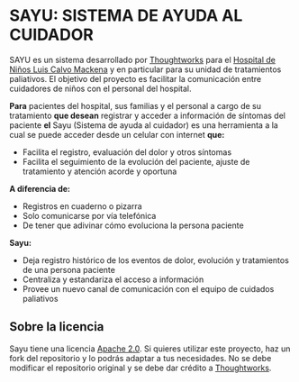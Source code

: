 # SAYU: SISTEMA DE AYUDA AL CUIDADOR

SAYU es un sistema desarrollado por [Thoughtworks](https://www.thoughtworks.com/) para el [Hospital de Niños Luis Calvo Mackena](http://www.calvomackenna.cl/) y en particular para su unidad de tratamientos paliativos. El objetivo del proyecto es facilitar la comunicación entre cuidadores de niños con el personal del hospital.

**Para** pacientes del hospital, sus familias y el personal a cargo de su tratamiento **que desean** registrar y acceder a información de síntomas del paciente **el** Sayu (Sistema de ayuda al cuidador) es una herramienta a la cual se puede acceder desde un celular con internet **que:**

- Facilita el registro, evaluación del dolor y otros síntomas
- Facilita el seguimiento de la evolución del paciente, ajuste de tratamiento y atención acorde y oportuna

**A diferencia de:**

- Registros en cuaderno o pizarra
- Solo comunicarse por vía telefónica
- De tener que adivinar cómo evoluciona la persona paciente

**Sayu:**

- Deja registro histórico de los eventos de dolor, evolución y tratamientos de una persona paciente
- Centraliza y estandariza el acceso a información
- Provee un nuevo canal de comunicación con el equipo de cuidados paliativos

## Sobre la licencia

Sayu tiene una licencia [Apache 2.0](https://choosealicense.com/licenses/apache-2.0/). Si quieres utilizar este proyecto, haz un fork del repositorio y lo podrás adaptar a tus necesidades. No se debe modificar el repositorio original y se debe dar crédito a [Thoughtworks](https://www.thoughtworks.com/).
